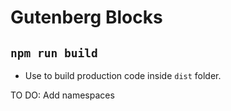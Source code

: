 # Gutenberg Blocks

## `npm run build`
- Use to build production code inside `dist` folder.


TO DO: Add namespaces

